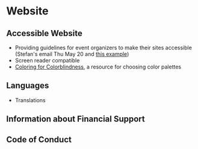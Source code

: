 # Website

## Accessible Website

- Providing guidelines for event organizers to make their sites accessible (Stefan's email Thu May 20 and [this example](https://auditorial.withgoogle.com/accessibility-notebook))
- Screen reader compatible
- [Coloring for Colorblindness](https://davidmathlogic.com/colorblind), a resource for choosing color palettes

## Languages

- Translations

## Information about Financial Support

## Code of Conduct 
